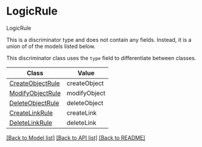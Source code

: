 # LogicRule

LogicRule

This is a discriminator type and does not contain any fields. Instead, it is a union
of of the models listed below.

This discriminator class uses the `type` field to differentiate between classes.

| Class | Value
| ------------ | -------------
[CreateObjectRule](CreateObjectRule.md) | createObject
[ModifyObjectRule](ModifyObjectRule.md) | modifyObject
[DeleteObjectRule](DeleteObjectRule.md) | deleteObject
[CreateLinkRule](CreateLinkRule.md) | createLink
[DeleteLinkRule](DeleteLinkRule.md) | deleteLink


[[Back to Model list]](../../../README.md#models-v1-link) [[Back to API list]](../../../README.md#apis-v1-link) [[Back to README]](../../../README.md)

